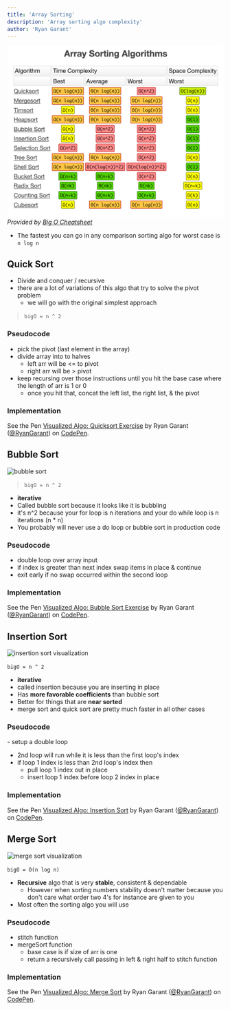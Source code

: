 ```yaml
---
title: 'Array Sorting'
description: 'Array sorting algo complexity'
author: 'Ryan Garant'
---
```


![](images/sorting.png)
_Provided by [Big O Cheatsheet](http://bigocheatsheet.com/)_

<article id="1">

- The fastest you can go in any comparison sorting algo for worst case is `n log n`

## Quick Sort

- Divide and conquer / recursive
- there are a lot of variations of this algo that try to solve the pivot problem
  - we will go with the original simplest approach

> `bigO = n ^ 2`

### Pseudocode

- pick the pivot (last element in the array)
- divide array into to halves
  - left arr will be <= to pivot
  - right arr will be > pivot
- keep recursing over those instructions until you hit the base case where the length of arr is 1 or 0
  - once you hit that, concat the left list, the right list, & the pivot

### Implementation

<p data-height="300" data-theme-id="31719" data-slug-hash="jXLeYO" data-default-tab="js,result" data-user="RyanGarant" data-pen-title="Visualized Algo: Quicksort Exercise" class="codepen">See the Pen <a href="https://codepen.io/RyanGarant/pen/jXLeYO/">Visualized Algo: Quicksort Exercise</a> by Ryan Garant (<a href="https://codepen.io/RyanGarant">@RyanGarant</a>) on <a href="https://codepen.io">CodePen</a>.</p>

</article>

<article id="2">

## Bubble Sort

![bubble sort](https://btholt.github.io/four-semesters-of-cs/img/bubble.giflink)

> `bigO = n ^ 2`

- **iterative**
- Called bubble sort because it looks like it is bubbling
- it's n^2 because your for loop is n iterations and your do while loop is n iterations (n \* n)
- You probably will never use a do loop or bubble sort in production code

### Pseudocode

- double loop over array input
- if index is greater than next index swap items in place & continue
- exit early if no swap occurred within the second loop

### Implementation

<p data-height="300" data-theme-id="31719" data-slug-hash="roMaKZ" data-default-tab="js,result" data-user="RyanGarant" data-pen-title="Visualized Algo: Bubble Sort Exercise" class="codepen">See the Pen <a href="https://codepen.io/RyanGarant/pen/roMaKZ/">Visualized Algo: Bubble Sort Exercise</a> by Ryan Garant (<a href="https://codepen.io/RyanGarant">@RyanGarant</a>) on <a href="https://codepen.io">CodePen</a>.</p>

</article>

<article id="3">

## Insertion Sort

![insertion sort visualization](https://btholt.github.io/four-semesters-of-cs/img/insertion.gif)

`bigO = n ^ 2`

- **iterative**
- called insertion because you are inserting in place
- Has **more favorable coefficients** than bubble sort
- Better for things that are **near sorted**
- merge sort and quick sort are pretty much faster in all other cases

### Pseudocode

- setup a double loop

- 2nd loop will run while it is less than the first loop's index
- if loop 1 index is less than 2nd loop's index then
  - pull loop 1 index out in place
  - insert loop 1 index before loop 2 index in place

### Implementation

<p data-height="300" data-theme-id="31719" data-slug-hash="XojJEP" data-default-tab="js,result" data-user="RyanGarant" data-pen-title="Visualized Algo: Insertion Sort" class="codepen">See the Pen <a href="https://codepen.io/RyanGarant/pen/XojJEP/">Visualized Algo: Insertion Sort</a> by Ryan Garant (<a href="https://codepen.io/RyanGarant">@RyanGarant</a>) on <a href="https://codepen.io">CodePen</a>.</p>

</article>

<article id="4">

## Merge Sort

![merge sort visualization](https://btholt.github.io/four-semesters-of-cs/img/merge.gif)

`bigO = O(n log n)`

- **Recursive** algo that is very **stable**, consistent & dependable
  - However when sorting numbers stability doesn't matter because you don't care what order two 4's for instance are given to you
- Most often the sorting algo you will use

### Pseudocode

- stitch function
- mergeSort function
  - base case is if size of arr is one
  - return a recursively call passing in left & right half to stitch function

### Implementation

<p data-height="300" data-theme-id="31719" data-slug-hash="ZVpYdq" data-default-tab="js,result" data-user="RyanGarant" data-pen-title="Visualized Algo: Merge Sort" class="codepen">See the Pen <a href="https://codepen.io/RyanGarant/pen/ZVpYdq/">Visualized Algo: Merge Sort</a> by Ryan Garant (<a href="https://codepen.io/RyanGarant">@RyanGarant</a>) on <a href="https://codepen.io">CodePen</a>.</p>

</article>

